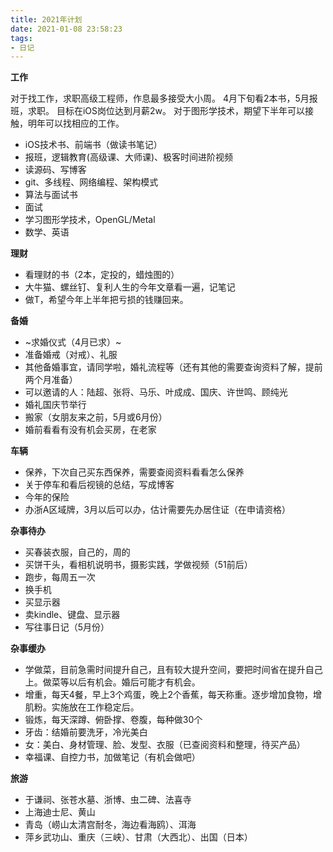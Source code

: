 ```yaml
---
title: 2021年计划
date: 2021-01-08 23:58:23
tags:
- 日记
---
```


**工作**

对于找工作，求职高级工程师，作息最多接受大小周。
4月下旬看2本书，5月报班，求职。
目标在iOS岗位达到月薪2w。
对于图形学技术，期望下半年可以接触，明年可以找相应的工作。

- iOS技术书、前端书（做读书笔记）
- 报班，逻辑教育(高级课、大师课)、极客时间进阶视频
- 读源码、写博客
- git、多线程、网络编程、架构模式
- 算法与面试书
- 面试
- 学习图形学技术，OpenGL/Metal
- 数学、英语

**理财**

- 看理财的书（2本，定投的，蜡烛图的）
- 大牛猫、螺丝钉、复利人生的今年文章看一遍，记笔记
- 做T，希望今年上半年把亏损的钱赚回来。

**备婚**

- ~求婚仪式（4月已求）~
- 准备婚戒（对戒）、礼服
- 其他备婚事宜，请同学啦，婚礼流程等（还有其他的需要查询资料了解，提前两个月准备）
- 可以邀请的人：陆超、张将、马乐、叶成成、国庆、许世鸣、顾纯光
- 婚礼国庆节举行
- 搬家（女朋友来之前，5月或6月份）
- 婚前看看有没有机会买房，在老家

**车辆**

- 保养，下次自己买东西保养，需要查阅资料看看怎么保养
- 关于停车和看后视镜的总结，写成博客
- 今年的保险
- 办浙A区域牌，3月以后可以办，估计需要先办居住证（在申请资格）

**杂事待办**

- 买春装衣服，自己的，周的
- 买饼干头，看相机说明书，摄影实践，学做视频（51前后）
- 跑步，每周五一次
- 换手机
- 买显示器
- 卖kindle、键盘、显示器
- 写往事日记（5月份）

**杂事缓办**

- 学做菜，目前急需时间提升自己，且有较大提升空间，要把时间省在提升自己上。做菜等以后有机会。婚后可能才有机会。
- 增重，每天4餐，早上3个鸡蛋，晚上2个香蕉，每天称重。逐步增加食物，增肌粉。实施放在工作稳定后。
- 锻炼，每天深蹲、俯卧撑、卷腹，每种做30个
- 牙齿：结婚前要洗牙，冷光美白
- 女：美白、身材管理、脸、发型、衣服（已查阅资料和整理，待买产品）
- 幸福课、自控力书，加做笔记（有机会做吧）

**旅游**

- 于谦祠、张苍水墓、浙博、虫二碑、法喜寺
- 上海迪士尼、黄山
- 青岛（崂山太清宫耐冬，海边看海鸥）、洱海
- 萍乡武功山、重庆（三峡）、甘肃（大西北）、出国（日本）

